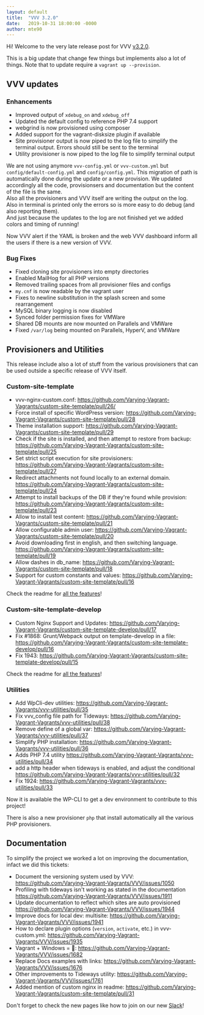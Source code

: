 ```yaml
---
layout: default
title:  "VVV 3.2.0"
date:   2019-10-31 18:00:00 -0000
author: mte90
---
```



Hi! Welcome to the very late release post for VVV <a href="https://github.com/Varying-Vagrant-Vagrants/VVV/releases/tag/3.2.0"> v3.2.0</a>.

This is a big update that change few things but implements also a lot of things. Note that to update require a `vagrant up --provision`. 

## VVV updates

### Enhancements

 - Improved output of `xdebug_on` and `xdebug_off`
 - Updated the default config to reference PHP 7.4 support
 - webgrind is now provisioned using composer
 - Added support for the vagrant-disksize plugin if available
 - Site provisioner output is now piped to the log file to simplify the terminal output. Errors should still be sent to the terminal
 - Utility provisioner is now piped to the log file to simplify terminal output

We are not using anymore `vvv-config.yml` or `vvv-custom.yml` but `config/default-config.yml` and `config/config.yml`. This migration of path is automatically done during the update or a new provision. We updated accordingly all the code, provisionsers and documentation but the content of the file is the same.  
Also all the provisioners and VVV itself are writing the output on the log. Also in terminal is printed only the errors so is more easy to do debug (and also reporting them).  
And just because the updates to the log are not finished yet we added colors and timing of running!

Now VVV alert if the YAML is broken and the web VVV dashboard inform all the users if there is a new version of VVV.

### Bug Fixes

 - Fixed cloning site provisioners into empty directories
 - Enabled MailHog for all PHP versions
 - Removed trailing spaces from all provisioner files and configs
 - `my.cnf` is now readable by the vagrant user
 - Fixes to newline substitution in the splash screen and some rearrangement
 - MySQL binary logging is now disabled
 - Synced folder permission fixes for VMWare
 - Shared DB mounts are now mounted on Parallels and VMWare
 - Fixed `/var/log` being mounted on Parallels, HyperV, and VMWare

## Provisioners and Utilities

This release include also a lot of stuff from the various provisioners that can be used outside a specific release of VVV itself.

### Custom-site-template

* vvv-nginx-custom.conf: https://github.com/Varying-Vagrant-Vagrants/custom-site-template/pull/26/
* Force install of specific WordPress version: https://github.com/Varying-Vagrant-Vagrants/custom-site-template/pull/28
* Theme installation support: https://github.com/Varying-Vagrant-Vagrants/custom-site-template/pull/29
* Check if the site is installed, and then attempt to restore from backup: https://github.com/Varying-Vagrant-Vagrants/custom-site-template/pull/25
* Set strict script execution for site provisioners: https://github.com/Varying-Vagrant-Vagrants/custom-site-template/pull/27
* Redirect attachments not found locally to an external domain. https://github.com/Varying-Vagrant-Vagrants/custom-site-template/pull/24
* Attempt to install backups of the DB if they're found while provision: https://github.com/Varying-Vagrant-Vagrants/custom-site-template/pull/23
* Allow to install test content: https://github.com/Varying-Vagrant-Vagrants/custom-site-template/pull/21
* Allow configurable admin user: https://github.com/Varying-Vagrant-Vagrants/custom-site-template/pull/20
* Avoid downloading first in english, and then switching language. https://github.com/Varying-Vagrant-Vagrants/custom-site-template/pull/19
* Allow dashes in db_name: https://github.com/Varying-Vagrant-Vagrants/custom-site-template/pull/18
* Support for custom constants and values: https://github.com/Varying-Vagrant-Vagrants/custom-site-template/pull/16

Check the readme for [all the features](https://github.com/Varying-Vagrant-Vagrants/custom-site-template/)!

### Custom-site-template-develop

* Custom Nginx Support and Updates: https://github.com/Varying-Vagrant-Vagrants/custom-site-template-develop/pull/17
* Fix #1868: Grunt/Webpack output on template-develop in a file: https://github.com/Varying-Vagrant-Vagrants/custom-site-template-develop/pull/16
* Fix 1943: https://github.com/Varying-Vagrant-Vagrants/custom-site-template-develop/pull/15

Check the readme for [all the features](https://github.com/Varying-Vagrant-Vagrants/custom-site-template-develop/)!

### Utilities

* Add WpCli-dev utilities: https://github.com/Varying-Vagrant-Vagrants/vvv-utilities/pull/35
* Fix vvv_config file path for Tideways: https://github.com/Varying-Vagrant-Vagrants/vvv-utilities/pull/38
* Remove define of a global var: https://github.com/Varying-Vagrant-Vagrants/vvv-utilities/pull/37
* Simplify PHP installation: https://github.com/Varying-Vagrant-Vagrants/vvv-utilities/pull/36
* Adds PHP 7.4 utility https://github.com/Varying-Vagrant-Vagrants/vvv-utilities/pull/34
* add a http header when tideways is enabled, and adjust the conditional https://github.com/Varying-Vagrant-Vagrants/vvv-utilities/pull/32
* Fix 1924: https://github.com/Varying-Vagrant-Vagrants/vvv-utilities/pull/33

Now it is available the WP-CLI to get a dev environment to contribute to this project!

There is also a new provisioner `php` that install automatically all the various PHP provisioners.

## Documentation

To simplify the project we worked a lot on improving the documentation, infact we did this tickets:

* Document the versioning system used by VVV: https://github.com/Varying-Vagrant-Vagrants/VVV/issues/1050
* Profiling with tideways isn't working as stated in the documentation https://github.com/Varying-Vagrant-Vagrants/VVV/issues/1911
* Update documentation to reflect which sites are auto provisioned https://github.com/Varying-Vagrant-Vagrants/VVV/issues/1944
* Improve docs for local dev: multisite: https://github.com/Varying-Vagrant-Vagrants/VVV/issues/1941
* How to declare plugin options (`version`, `activate`, etc.) in vvv-custom.yml: https://github.com/Varying-Vagrant-Vagrants/VVV/issues/1935
* Vagrant + Windows = 💩: https://github.com/Varying-Vagrant-Vagrants/VVV/issues/1682
* Replace Docs examples with links: https://github.com/Varying-Vagrant-Vagrants/VVV/issues/1676
* Other improvements to Tideways utility: https://github.com/Varying-Vagrant-Vagrants/VVV/issues/1761
* Added mention of custom nginx in readme: https://github.com/Varying-Vagrant-Vagrants/custom-site-template/pull/31

Don't forget to check the new pages like how to join on our new [Slack](https://varyingvagrantvagrants.org/docs/en-US/slack/)!
